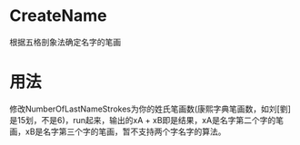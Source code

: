 # CreateName
根据五格剖象法确定名字的笔画
# 用法
修改NumberOfLastNameStrokes为你的姓氏笔画数(康熙字典笔画数，如刘[劉]是15划，不是6)，run起来，输出的xA + xB即是结果，xA是名字第二个字的笔画，xB是名字第三个字的笔画，暂不支持两个字名字的算法。